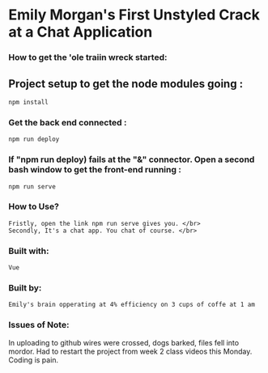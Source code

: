 <h1>Emily Morgan's First Unstyled Crack at a Chat Application</h1>

<h3>How to get the 'ole traiin wreck started:</h3>

## Project setup to get the node modules going :
```
npm install
```

### Get the back end connected :
```
npm run deploy
```
### If "npm run deploy) fails at the "&" connector. Open a second bash window to get the front-end running :
```
npm run serve
```

### How to Use?
```
Fristly, open the link npm run serve gives you. </br>
Secondly, It's a chat app. You chat of course. </br>
```

### Built with:
```
Vue 
```
### Built by:
```
Emily's brain opperating at 4% efficiency on 3 cups of coffe at 1 am
```
### Issues of Note:
In uploading to github wires were crossed, dogs barked, files fell into mordor. Had to restart the project from week 2 class videos this Monday. Coding is pain. 




